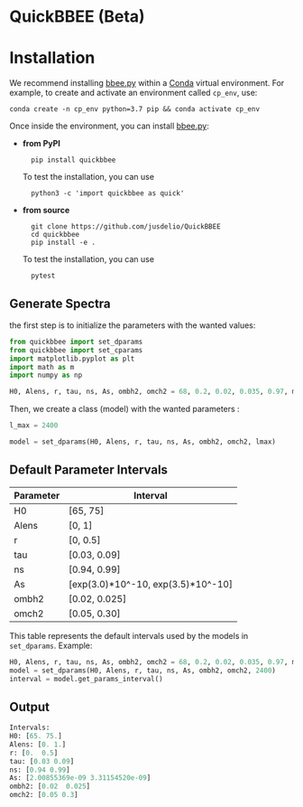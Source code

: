 # QuickBBEE (Beta)

# Installation

We recommend installing [bbee.py](bbee.py) within a [Conda](https://docs.conda.io/projects/conda/en/latest/index.html) virtual environment. 
For example, to create and activate an environment called ``cp_env``, use:

    conda create -n cp_env python=3.7 pip && conda activate cp_env

Once inside the environment, you can install [bbee.py](bbee.py):

- **from PyPI**

        pip install quickbbee

    To test the installation, you can use

        python3 -c 'import quickbbee as quick'


- **from source**

        git clone https://github.com/jusdelio/QuickBBEE
        cd quickbbee
        pip install -e .

    To test the installation, you can use

        pytest


## Generate Spectra

the first step is to initialize the parameters with the wanted values:

```python
from quickbbee import set_dparams
from quickbbee import set_cparams
import matplotlib.pyplot as plt
import math as m
import numpy as np

H0, Alens, r, tau, ns, As, ombh2, omch2 = 68, 0.2, 0.02, 0.035, 0.97, m.exp(3.3)*10**-10, 0.020, 0.05
```

Then, we create a class (model) with the wanted parameters :

```python
l_max = 2400

model = set_dparams(H0, Alens, r, tau, ns, As, ombh2, omch2, lmax)
```


## Default Parameter Intervals

| Parameter | Interval                |
|-----------|-------------------------|
| H0        | [65, 75]                |
| Alens     | [0, 1]                  |
| r         | [0, 0.5]                |
| tau       | [0.03, 0.09]            |
| ns        | [0.94, 0.99]            |
| As        | [exp(3.0)*10^-10, exp(3.5)*10^-10] |
| ombh2     | [0.02, 0.025]           |
| omch2     | [0.05, 0.30]           |

This table represents the default intervals used by the models in `set_dparams`.
Example:

```python
H0, Alens, r, tau, ns, As, ombh2, omch2 = 68, 0.2, 0.02, 0.035, 0.97, m.exp(3.3)*10**-10, 0.020, 0.05
model = set_dparams(H0, Alens, r, tau, ns, As, ombh2, omch2, 2400)
interval = model.get_params_interval()
```


## Output
```python
Intervals:
H0: [65. 75.]
Alens: [0. 1.]
r: [0.  0.5]
tau: [0.03 0.09]
ns: [0.94 0.99]
As: [2.00855369e-09 3.31154520e-09]
ombh2: [0.02  0.025]
omch2: [0.05 0.3]
```
